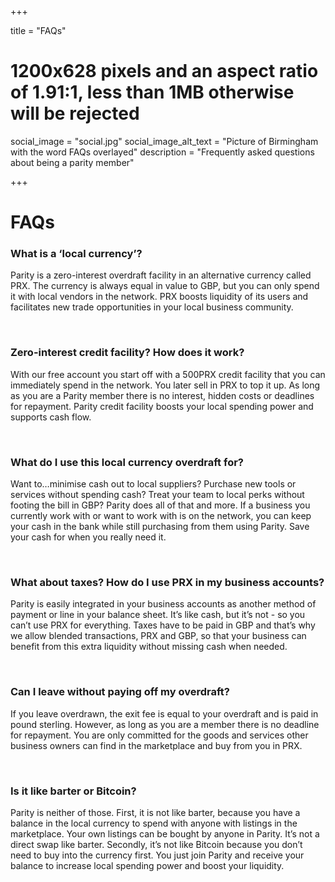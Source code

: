 +++

title = "FAQs"
# 1200x628 pixels and an aspect ratio of 1.91:1, less than 1MB otherwise will be rejected
social_image = "social.jpg"
social_image_alt_text = "Picture of Birmingham with the word FAQs overlayed"
description = "Frequently asked questions about being a parity member"

+++

# FAQs

### What is a ‘local currency’? 
Parity is a zero-interest overdraft facility in an alternative currency called PRX. The currency is always equal in value to GBP, but you can only spend it with local vendors in the network. PRX boosts liquidity of its users and facilitates new trade opportunities in your local business community. 

<br>

### Zero-interest credit facility? How does it work? 
With our free account you start off with a 500PRX credit facility that you can immediately spend in the network. You later sell in PRX to top it up. As long as you are a Parity member there is no interest, hidden costs or deadlines for repayment. Parity credit facility boosts your local spending power and supports cash flow. 

<br>

### What do I use this local currency overdraft for?
Want to…minimise cash out to local suppliers? Purchase new tools or services without spending cash? Treat your team to local perks without footing the bill in GBP? Parity does all of that and more. If a business you currently work with or want to work with is on the network, you can keep your cash in the bank while still purchasing from them using Parity. Save your cash for when you really need it.

<br>

### What about taxes? How do I use PRX in my business accounts? 
Parity is easily integrated in your business accounts as another method of payment or line in your balance sheet. It’s like cash, but it’s not - so you can’t use PRX for everything. Taxes have to be paid in GBP and that’s why we allow blended transactions, PRX and GBP, so that your business can benefit from this extra liquidity without missing cash when needed. 

<br>

### Can I leave without paying off my overdraft?
If you leave overdrawn, the exit fee is equal to your overdraft and is paid in pound sterling. However, as long as you are a member there is no deadline for repayment. You are only committed for the goods and services other business owners can find in the marketplace and buy from you in PRX.

<br>

### Is it like barter or Bitcoin? 
Parity is neither of those. First, it is not like barter, because you have a balance in the local currency to spend with anyone with listings in the marketplace. Your own listings can be bought by anyone in Parity. It’s not a direct swap like barter. Secondly, it’s not like Bitcoin because you don’t need to buy into the currency first. You just join Parity and receive your balance to increase local spending power and boost your liquidity. 
